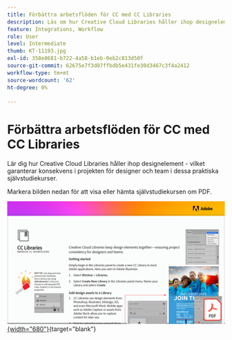 ```yaml
---
title: Förbättra arbetsflöden för CC med CC Libraries
description: Läs om hur Creative Cloud Libraries håller ihop designelement och ser till att projekt blir konsekventa för designer och team
feature: Integrations, Workflow
role: User
level: Intermediate
thumb: KT-11193.jpg
exl-id: 358e0681-b722-4a58-b1eb-0eb2c813d50f
source-git-commit: 62675e7f3d07ffbdb5e431fe30d3467c3f4a2412
workflow-type: tm+mt
source-wordcount: '62'
ht-degree: 0%

---
```


# Förbättra arbetsflöden för CC med CC Libraries

Lär dig hur Creative Cloud Libraries håller ihop designelement - vilket garanterar konsekvens i projekten för designer och team i dessa praktiska självstudiekurser.

Markera bilden nedan för att visa eller hämta självstudiekursen om PDF.

[![Bild på första sidan av självstudiekursen](assets/Improveccworkflowswithcclibraries.png){width="680"}](assets/ImproveCCWorkflowsCCLibraries.pdf){target="blank"}

